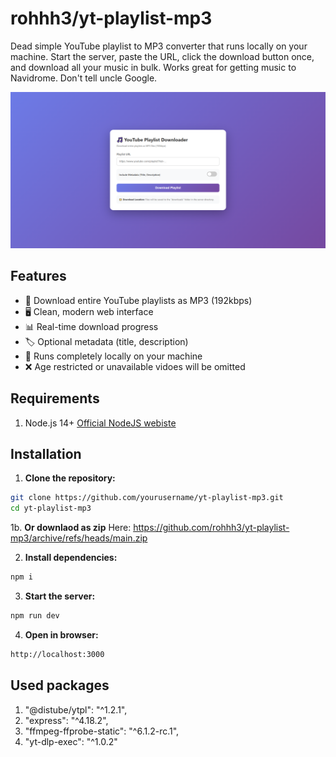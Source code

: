 # rohhh3/yt-playlist-mp3
Dead simple YouTube playlist to MP3 converter that runs locally on your machine. Start the server, paste the URL, click the download button once, and download all your music in bulk. Works great for getting music to Navidrome. Don't tell uncle Google.

![App Screenshot](https://github.com/rohhh3/yt-playlist-mp3/blob/main/untitled1.png)
## Features
- 🎵 Download entire YouTube playlists as MP3 (192kbps)
- 🖥️ Clean, modern web interface
- 📊 Real-time download progress
- 🏷️ Optional metadata (title, description)
- 💾 Runs completely locally on your machine
- ❌ Age restricted or unavailable vidoes will be omitted

## Requirements
1. Node.js 14+  [Official NodeJS webiste](https://nodejs.org/en/download)

## Installation

1. **Clone the repository:**
```bash
git clone https://github.com/yourusername/yt-playlist-mp3.git
cd yt-playlist-mp3
```
1b. **Or downlaod as zip**
Here: https://github.com/rohhh3/yt-playlist-mp3/archive/refs/heads/main.zip

2. **Install dependencies:**
```bash
npm i
```

3. **Start the server:**
```bash
npm run dev
```

4. **Open in browser:**
```bash
http://localhost:3000
```

## Used packages
1. "@distube/ytpl": "^1.2.1",
2. "express": "^4.18.2",
3. "ffmpeg-ffprobe-static": "^6.1.2-rc.1",
4. "yt-dlp-exec": "^1.0.2"
